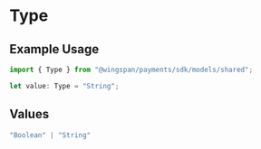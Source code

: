# Type

## Example Usage

```typescript
import { Type } from "@wingspan/payments/sdk/models/shared";

let value: Type = "String";
```

## Values

```typescript
"Boolean" | "String"
```